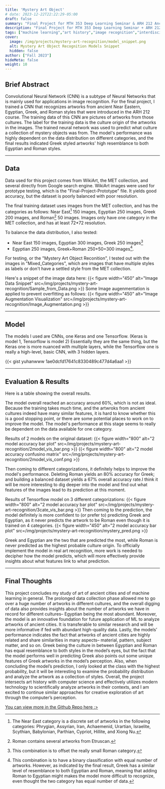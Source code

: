```yaml
---
title: 'Mystery Art Object'
# date: 2023-12-22T22:22:29-05:00
draft: false
summary: "Final Project for MTH 353 Deep Learning Seminar & ARH 212 Ancient Cities and Sanctuaries"
description: "Final Project for MTH 353 Deep Learning Seminar + ARH 212 Ancient Cities & Sanctuaries"
tags: ["machine learning","art history","image recognition","interdisciplinary"]
cover:
  image: /img/projects/mystery-art-recognition/model_snippet.png
  alt: Mystery Art Object Recognition Models Snippet
  hidden: false
author: ["Fall 2023"]
hideMeta: false
weight: 10
---
```


## Brief Abstract
Convolutional Neural Network (CNN) is a subtype of Neural Networks that is mainly used for applications in image recognition. For the final project, I trained a CNN that recognizes artworks from ancient Near Eastern, Egyptian, Greek, and Roman styles that were introduced in the ARH 212 course. The training data of this CNN are pictures of artworks from those cultures. The label for the training data is the culture origin of the artworks in the images. The trained neural network was used to predict what culture a collection of mystery objects was from. The model's performance was highly dependent on the data distribution on different categories, and the final results indicated Greek styled artworks' high resemblance to both Egyptian and Roman styles.

---
## Data
Data used for this project comes from WikiArt, the MET collection, and several directly from Google search engine. WikiArt images were used for prototype testing, which is the "Final-Project-Prototype" file. It yields good accuracy, but the dataset is poorly balanced with poor resolution.

The final training dataset uses images from the MET collection, and has the categories as follows: Near East[^1] 150 images, Egyptian 250 images, Greek 200 images, and Roman[^2] 50 images. Images only have one category in the MET collection, and has at least 72*72 resolution. 

To balance the data distribution, I also tested:
* Near East 150 images, Egyptian 300 images, Greek 250 images[^3]
* Egyptian 250 images, Greek+Roman 250+50=300 images[^4]. 


[^1]: The Near East category is a discrete set of artworks in the following categories: Phrygian, Assyrian, Iran, Achaemenid, Urartian, Israelite, Scythian, Babylonian, Parthian, Cypriot, Hillite, and Xiong Nu.
[^2]: Roman contains several artworks from Etruscan.
[^3]: This combination is to offset the really small Roman category.
[^4]: This combination is to have a binary classification with equal number of artworks. However, as indicated by the final result, Greek has a similar level of resemblance to both Egyptian and Roman, meaning that adding Roman to Egyptian might makes the model more difficult to recognize, even thought the two category has equal number of data. 

For testing, or the "Mystery Art Object Reconition", I tested out with the images in "Mixed_Categories", which are images that have multiple styles as labels or don't have a settled style from the MET collection.

Here's a snippet of the image data here: 
{{< figure width="450" alt="Image Data Snippet" src=/img/projects/mystery-art-recognition/Sample_from_Data.png >}}
Some Image augenmentation is applied to prevent overfitting as follows:
{{< figure width="450" alt="Image Augmentation Visualization" src=/img/projects/mystery-art-recognition/Image_Augmentation.png >}}

---
## Model
The models I used are CNNs, one Keras and one Tensorflow. (Keras is model 1, Tensorflow is model 2) Essentially they are the same thing, but the Keras one is more nuanced with multiple layers, while the Tensorflow one is really a high-level, basic CNN, with 3 hidden layers.

{{< gist yuhanwww 1ae0dcfd17641c8330489c477d4a6aa1 >}}

---
## Evaluation & Results
Here is a table showing the overall results.

The model overall reached an accuracy around 60%, which is not as ideal. Because the training takes much time, and the artwroks from ancient cultures indeed have many similar features, it is hard to know whether this is a good stopping point, or there are some potential places to work on to improve the model. The model's performance at this stage seems to really be dependent on the data available for one category.

Results of 2 models on the original dataset:
{{< figure width="800" alt="2 model accuracy bar plot" src=/img/projects/mystery-art-recognition/2model_vis_bar.png >}}
{{< figure width="800" alt="2 model accuracy confusino matrix" src=/img/projects/mystery-art-recognition/2model_vis_conf.png >}}

Then coming to different categorizations, it definitely helps to improve the model's performance. Deleting Roman yields an 80% accuracy for Greek; and building a balanced dataset yields a 67% overall accuracy rate.I think it will be more interesting to dig deeper into the model and find out what features of the images lead to its prediction at this moment.

Results of Tensorflow model on 3 different categorizations:
{{< figure width="800" alt="2 model accuracy bar plot" src=/img/projects/mystery-art-recognition/3cate_vis_bar.png >}}
Then coming to the prediction, the model definitely is more confident to (or prefer to) predicting Greek and Egyptian, as it never predicts the artwork to be Roman even though it is trained on 4 categories.
{{< figure width="450" alt="2 model accuracy bar plot" src=/img/projects/mystery-art-recognition/mystery_pred.png >}}

Greek and Egyptian are the two that are predicted the most, while Roman is never predicted as the highest probable culture origin. To officially implement the model in real art recognition, more work is needed to decipher how the model predicts, which will more effectively provide insights about what features link to what prediction.

---
## Final Thoughts
This project concludes my study of art of ancient cities and of machine learning in general. The prolonged data collection phase allowed me to go over a huge number of artworks in different cultures, and the overall digging of data also provides insights about the number of artworks we have in record for different cultures– Egyptian being the most abundant. Moreover, the model is an innovative foundation for future application of ML to analyze artworks of ancient cities. It is transferable to similar research and will be more informative if fed with abundant high-quality data. Lastly, the models’ performance indicates the fact that artworks of ancient cities are highly related and share similarities in many aspects– material, pattern, subject matter, and so on. Greek being the culture in between Egyptian and Roman has equal resemblance to both styles in the model’s eyes, but the fact that the model performs well in predicting Greek also points out some unique features of Greek artworks in the model’s perception. Also, when concluding the model’s prediction, I only looked at the class with the highest probability, but it will be interesting to examine the probability distribution and analyze the artwork as a collection of styles. Overall, the project intersects art history with computer science and effectively utilizes modern technology to scientifically analyze artworks in their contexts, and I am excited to continue similar approaches for creative exploration of art through the computer’s perception.

[You can view more in the Github Repo here :>](https://github.com/Yuhan-Wang-yw/Mystery-Art-Object-Recognizer)
